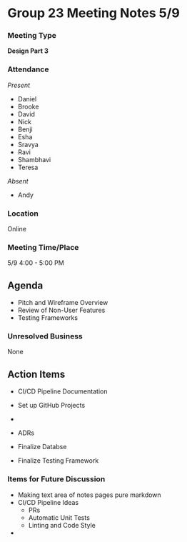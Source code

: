 # Group 23 Meeting Notes 5/9
### Meeting Type
**Design Part 3**

### Attendance

*Present*
- Daniel
- Brooke
- David
- Nick
- Benji
- Esha
- Sravya
- Ravi
- Shambhavi
- Teresa

*Absent*

- Andy

### Location

Online

### Meeting Time/Place

5/9 4:00 - 5:00 PM

## Agenda

- Pitch and Wireframe Overview
- Review of Non-User Features
- Testing Frameworks

### Unresolved Business

None

## Action Items

- CI/CD Pipeline Documentation
- Set up GitHub Projects
- 

- ADRs
- Finalize Databse
- Finalize Testing Framework



### Items for Future Discussion

- Making text area of notes pages pure markdown
- CI/CD Pipeline Ideas
	- PRs
	- Automatic Unit Tests
	- Linting and Code Style
- 

